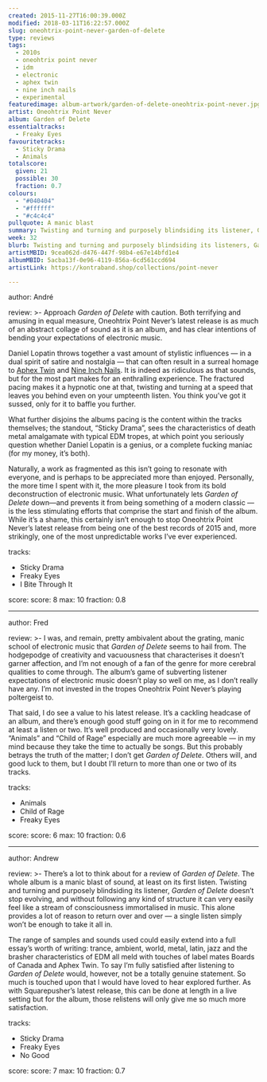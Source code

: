 ```yaml
---
created: 2015-11-27T16:00:39.000Z
modified: 2018-03-11T16:22:57.000Z
slug: oneohtrix-point-never-garden-of-delete
type: reviews
tags:
  - 2010s
  - oneohtrix point never
  - idm
  - electronic
  - aphex twin
  - nine inch nails
  - experimental
featuredimage: album-artwork/garden-of-delete-oneohtrix-point-never.jpg
artist: Oneohtrix Point Never
album: Garden of Delete
essentialtracks:
  - Freaky Eyes
favouritetracks:
  - Sticky Drama
  - Animals
totalscore:
  given: 21
  possible: 30
  fraction: 0.7
colours:
  - "#040404"
  - "#ffffff"
  - "#c4c4c4"
pullquote: A manic blast
summary: Twisting and turning and purposely blindsiding its listener, Garden of Delete doesn’t stop evolving, and without conforming to any one kind of structure it can at times feel like a stream of consciousness immortalised in music. A single listen simply won’t be enough to take it all in.
week: 32
blurb: Twisting and turning and purposely blindsiding its listeners, Garden of Delete doesn’t stop evolving, often feeling like a stream of consciousness in musical form.
artistMBID: 9cea062d-d476-447f-98b4-e67e14bfd1e4
albumMBID: 5acba13f-0e96-4119-856a-6cd561ccd694
artistLink: https://kontraband.shop/collections/point-never

---
```


author: André

review: >-
  Approach *Garden of Delete* with caution. Both terrifying and amusing in equal measure, Oneohtrix Point Never’s latest release is as much of an abstract collage of sound as it is an album, and has clear intentions of bending your expectations of electronic music. 
  
  Daniel Lopatin throws together a vast amount of stylistic influences — in a dual spirit of satire and nostalgia — that can often result in a surreal homage to [Aphex Twin](/reviews/aphex-twin-richard-d-james-album/) and [Nine Inch Nails](/reviews/nine-inch-nails-the-downward-spiral/). It is indeed as ridiculous as that sounds, but for the most part makes for an enthralling experience. The fractured pacing makes it a hypnotic one at that, twisting and turning at a speed that leaves you behind even on your umpteenth listen. You think you’ve got it sussed, only for it to baffle you further. 
  
  What further disjoins the albums pacing is the content within the tracks themselves; the standout, “Sticky Drama”, sees the characteristics of death metal amalgamate with typical EDM tropes, at which point you seriously question whether Daniel Lopatin is a genius, or a complete fucking maniac (for my money, it’s both). 
  
  Naturally, a work as fragmented as this isn’t going to resonate with everyone, and is perhaps to be appreciated more than enjoyed. Personally, the more time I spent with it, the more pleasure I took from its bold deconstruction of electronic music. What unfortunately lets *Garden of Delete* down—and prevents it from being something of a modern classic — is the less stimulating efforts that comprise the start and finish of the album. While it’s a shame, this certainly isn’t enough to stop Oneohtrix Point Never’s latest release from being one of the best records of 2015 and, more strikingly, one of the most unpredictable works I’ve ever experienced.

tracks:
  - Sticky Drama
  - ­Freaky Eyes
  - ­I Bite Through It

score:
  score: 8
  max: 10
  fraction: 0.8

---
author: Fred

review: >-
  I was, and remain, pretty ambivalent about the grating, manic school of electronic music that *Garden of Delete* seems to hail from. The hodgepodge of creativity and vacuousness that characterises it doesn’t garner affection, and I’m not enough of a fan of the genre for more cerebral qualities to come through. The album’s game of subverting listener expectations of electronic music doesn’t play so well on me, as I don’t really have any. I’m not invested in the tropes Oneohtrix Point Never’s playing poltergeist to. 
  
  That said, I do see a value to his latest release. It’s a cackling headcase of an album, and there’s enough good stuff going on in it for me to recommend at least a listen or two. It’s well produced and occasionally very lovely. “Animals” and “Child of Rage” especially are much more agreeable — in my mind because they take the time to actually be songs. But this probably betrays the truth of the matter; I don’t get *Garden of Delete*. Others will, and good luck to them, but I doubt I’ll return to more than one or two of its tracks.

tracks:
  - Animals
  - ­Child of Rage
  - ­Freaky Eyes

score:
  score: 6
  max: 10
  fraction: 0.6

---
author: Andrew

review: >-
  There’s a lot to think about for a review of *Garden of Delete*. The whole album is a manic blast of sound, at least on its first listen. Twisting and turning and purposely blindsiding its listener, *Garden of Delete* doesn’t stop evolving, and without following any kind of structure it can very easily feel like a stream of consciousness immortalised in music. This alone provides a lot of reason to return over and over — a single listen simply won’t be enough to take it all in. 
  
  The range of samples and sounds used could easily extend into a full essay’s worth of writing: trance, ambient, world, metal, latin, jazz and the brasher characteristics of EDM all meld with touches of label mates Boards of Canada and Aphex Twin. To say I’m fully satisfied after listening to *Garden of Delete* would, however, not be a totally genuine statement. So much is touched upon that I would have loved to hear explored further. As with Squarepusher’s latest release, this can be done at length in a live setting but for the album, those relistens will only give me so much more satisfaction.

tracks:
  - Sticky Drama
  - ­Freaky Eyes
  - ­No Good

score:
  score: 7
  max: 10
  fraction: 0.7

